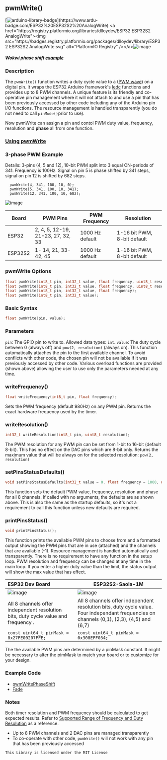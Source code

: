 ## pwmWrite()

[![arduino-library-badge](https://www.ardu-badge.com/badge/ESP32%20ESP32S2%20AnalogWrite.svg?)](https://www.ardu-badge.com/ESP32%20ESP32S2%20AnalogWrite)  <a href="https://registry.platformio.org/libraries/dlloydev/ESP32 ESP32S2 AnalogWrite"><img src="https://badges.registry.platformio.org/packages/dlloydev/library/ESP32 ESP32S2 AnalogWrite.svg" alt="PlatformIO Registry" /></a>![image](https://user-images.githubusercontent.com/63488701/116161369-a4e06380-a6c1-11eb-995a-55f2ff7393c0.png)

##### *Wokwi phase shift [example](https://wokwi.com/projects/334722465700774482)*

### Description

The `pwmWrite()` function writes a duty cycle value to a ([PWM wave](http://arduino.cc/en/Tutorial/PWM)) on a digital pin.  It wraps the ESP32 Arduino framework's [ledc](https://github.com/espressif/arduino-esp32/blob/master/cores/esp32/esp32-hal-ledc.c) functions and provides up to 8 PWM channels.  A unique feature is its friendly and co-operative pin management where it will not attach to and use a pin that has been previously accessed by other code including any of the Arduino pin I/O functions. The resource management is handled transparently (you do not need to call `pinMode()`prior to use).

Now pwmWrite can assign a pin and contol PWM duty value, frequency, resolution and **phase** all from one function.

### [Using pwmWrite](https://github.com/Dlloydev/ESP32-ESP32S2-AnalogWrite/blob/main/Using%20pwmWrite.md)

### 3-phase PWM Example

Details: 3-pins (4, 5 and 12), 10-bit PWM split into 3 equal ON-periods  of 341. Frequency is 100Hz. Signal on pin 5 is phase shifted by 341  steps, signal on pin 12 is shifted by 682 steps.

```apl
  pwmWrite(4, 341, 100, 10, 0);
  pwmWrite(5, 341, 100, 10, 341);
  pwmWrite(12, 341, 100, 10, 682);
```

![image](https://user-images.githubusercontent.com/63488701/115972875-1207c380-a51f-11eb-8051-c7d39b9144ab.png)

| Board   | PWM Pins                          | PWM Frequency   | Resolution                  |
| ------- | --------------------------------- | --------------- | --------------------------- |
| ESP32   | 2, 4, 5, 12-19, 21-23, 27, 32, 33 | 1000 Hz default | 1-16 bit PWM, 8-bit default |
| ESP32S2 | 1- 14, 21, 33-42, 45              | 1000 Hz default | 1-16 bit PWM, 8-bit default |

### pwmWrite Options

```c++
float pwmWrite(int8_t pin, int32_t value, float frequency, uint8_t resolution, uint32_t phase);
float pwmWrite(int8_t pin, int32_t value, float frequency, uint8_t resolution);
float pwmWrite(int8_t pin, int32_t value, float frequency);
float pwmWrite(int8_t pin, int32_t value);
```

### Basic Syntax

```c++
float pwmWrite(pin, value);
```

### Parameters

`pin`: The GPIO pin to write to.  Allowed data types: `int`.
`value`: The duty cycle between 0 (always off) and `pow(2, resolution)` (always on). This function automatically attaches the pin to the first available channel. To avoid conflicts with other code, the chosen pin will not be available if it was previously accessed by other code. Various overload functions are provided (shown above) allowing the user to use only the parameters needed at any time.

### writeFrequency()

```c++
float writeFrequency(int8_t pin, float frequency);
```

Sets the PWM frequency (default 980Hz) on any PWM pin. Returns the exact hardware frequency used by the timer.

### writeResolution()

```c++
int32_t writeResolution(int8_t pin, uint8_t resolution);
```

The PWM resolution for any PWM pin can be set from 1-bit to 16-bit (default 8-bit). This has no effect on the DAC pins which are 8-bit only. Returns the maximum value that will be always on for the selected resolution: `pow(2, resolution)`

### setPinsStatusDefaults()

```c++
void setPinsStatusDefaults(int32_t value = 0, float frequency = 1000, uint8_t resolution = 8, uint32_t phase = 0);
```

This function sets the default PWM value, frequency, resolution and phase for all 8 channels. If called with no arguments, the defaults are as shown above.  This is also the same as the startup defaults, so it's not a requirement to call this function unless new defaults are required.

### printPinsStatus()

```c++
void printPinsStatus();
```

This function prints the available PWM pins to choose from and a formatted output showing the PWM pins that are in use (attached) and the channels that are available (-1). Resource management is handled automatically and transparently. There is no requirement to have any function in the setup loop. PWM resolution and frequency can be changed at any time in the main loop. If you enter a higher duty value than the limit, the status output will show the max value that has effect.

| ESP32 Dev Board                                              | ESP32S2-Saola-1M                                             |
| :----------------------------------------------------------- | ------------------------------------------------------------ |
| ![image](https://user-images.githubusercontent.com/63488701/116158380-92176000-a6bc-11eb-901d-87a7cfb8ba93.png) | ![image](https://user-images.githubusercontent.com/63488701/116162591-1e795100-a6c4-11eb-9717-6f63a3abca06.png) |
| All 8 channels offer independent resolution bits, duty cycle value and frequency . | All 8 channels offer independent resolution bits, duty cycle value. Four independant frequencies on channels (0,1), (2,3), (4,5) and (6,7) |
| `const uint64_t pinMask = 0x27FE00207FFE;`                   | `const uint64_t pinMask = 0x308EFF034;`                      |

The  the available PWM pins are determined by a pinMask constant. It might be necessary to alter the pimMask to match your board  or to customize for your design.

### Example Code

- [pwmWritePhaseShift](https://github.com/Dlloydev/ESP32-ESP32S2-AnalogWrite/blob/main/examples/pwmWritePhaseShift/pwmWritePhaseShift.ino)
- [Fade](https://github.com/Dlloydev/ESP32-ESP32S2-AnalogWrite/tree/main/examples/Fade)

### Notes

Both timer resolution and PWM frequency should be calculated to get expected results. Refer to [Supported Range of Frequency and Duty Resolution](https://docs.espressif.com/projects/esp-idf/en/latest/api-reference/peripherals/ledc.html#ledc-api-supported-range-frequency-duty-resolution) as a reference. 

- Up to 8 PWM channels and 2 DAC pins are managed transparently
- To co-operate with other code, `pwmWrite()` will not work with any pin that has been previously accessed 

```
This Library is licensed under the MIT License
```

